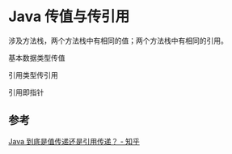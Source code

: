 # Java 传值与传引用

涉及方法栈，两个方法栈中有相同的值；两个方法栈中有相同的引用。

基本数据类型传值

引用类型传引用

引用即指针

## 参考

[Java 到底是值传递还是引用传递？ - 知乎](https://www.zhihu.com/question/31203609)
